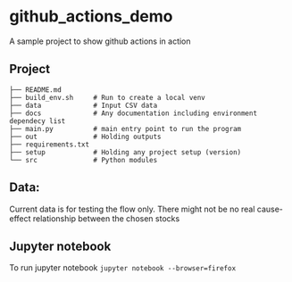 # github_actions_demo
A sample project to show github actions in action

## Project
```
├── README.md
├── build_env.sh     # Run to create a local venv
├── data             # Input CSV data
├── docs             # Any documentation including environment dependecy list
├── main.py          # main entry point to run the program  
├── out              # Holding outputs 
├── requirements.txt 
├── setup            # Holding any project setup (version)
└── src              # Python modules
```  

## Data:
Current data is for testing the flow only.
There might not be no real cause-effect relationship between the chosen stocks

## Jupyter notebook
To run jupyter notebook `jupyter notebook --browser=firefox`


